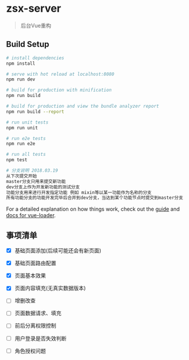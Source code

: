 # zsx-server

> 后台Vue重构

## Build Setup

``` bash
# install dependencies
npm install

# serve with hot reload at localhost:8080
npm run dev

# build for production with minification
npm run build

# build for production and view the bundle analyzer report
npm run build --report

# run unit tests
npm run unit

# run e2e tests
npm run e2e

# run all tests
npm test

# 分支说明 2018.03.19
从下次提交开始
master分支只用来提交新功能
dev分支上作为开发新功能的测试分支
功能分支用来进行开发指定功能 例如 mixin等以某一功能作为名称的分支
所有功能分支的功能开发完毕后合并到dev分支，当达到某个功能节点时提交到master分支


```

For a detailed explanation on how things work, check out the [guide](http://vuejs-templates.github.io/webpack/) and [docs for vue-loader](http://vuejs.github.io/vue-loader).

## 事项清单
- [x] 基础页面添加(后续可能还会有新页面)
- [x] 基础页面路由配置
- [x] 页面基本效果
- [x] 页面内容填充(无真实数据版本)
- [ ] 增删改查
- [ ] 页面数据请求、填充
- [ ] 前后分离权限控制
- [ ] 用户登录是否失效判断
- [ ] 角色授权问题

